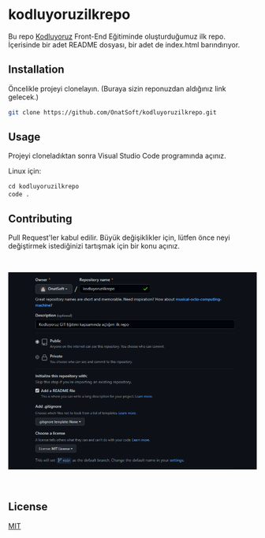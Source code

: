 # kodluyoruzilkrepo 

Bu repo [Kodluyoruz](https://kodluyoruz.org) Front-End Eğitiminde oluşturduğumuz ilk repo. İçerisinde bir adet README dosyası, bir adet de index.html barındırıyor.

## Installation
Öncelikle projeyi clonelayın. (Buraya sizin reponuzdan aldığınız link gelecek.)

```bash
git clone https://github.com/OnatSoft/kodluyoruzilkrepo.git
```

## Usage
Projeyi cloneladıktan sonra Visual Studio Code programında açınız.

Linux için:

```
cd kodluyoruzilkrepo
code .
```

## Contributing
Pull Request'ler kabul edilir. Büyük değişiklikler için, lütfen önce neyi değiştirmek istediğinizi tartışmak için bir konu açınız.

<br>

![Github Repo](/img/kodluyoruzrepo1.png)

<br>

## License
[MIT](https://choosealicense.com/licenses/mit/)